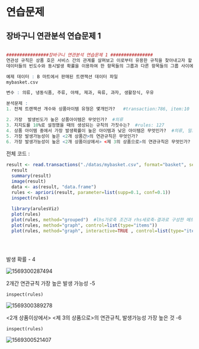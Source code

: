 # 연습문제



## 장바구니 연관분석 연습문제 1

```r

################장바구니 연관분석 연습문제 1 ################
연관성 규칙은 상품 호은 서비스 간의 관계를 살펴보고 이로부터 유용한 규칙을 찾아내고자 할 때 이용될 수 있는 기법이다.
데이터들의 빈도수와 동시발생 확률을 이용하여 한 항목들의 그룹과 다른 항목들의 그룹 사이에 강한 연관성이 있음을 밝혀주는 기법이다.

예제 데이터 : B 마트에서 판매된 트랜잭션 데이터 파일
mybasket.csv

변수 : 의류, 냉동식품, 주류, 야채, 제과, 육류, 과자, 생활장식, 우유

분석문제 :
1. 전체 트랜잭션 개수와 상품아이템 유형은 몇개인가?   #transaction:786, item:10

2. 가장  발생빈도가 높은 상품아이템은 무엇인가?  #의류
3. 지지도를 10%로 설정했을 때의 생성되는 규칙의 가짓수는?  #rules: 127
4. 상품 아이템 중에서 가장 발생확률이 높은 아이템과 낮은 아이템은 무엇인가?  #의류, 밀크
5. 가장 발생가능성이 높은 <2개 상품간>의 연관규칙은 무엇인가?
6. 가장 발생가능성이 높은 <2개 상품이상에서> <제 3의 상품으로>의 연관규칙은 무엇인가?
```





전체 코드 :

```r
result <- read.transactions("./datas/mybasket.csv", format="basket", sep=",")
  result
  summary(result)
  image(result)
  data <- as(result, "data.frame")
  rules <- apriori(result, parameter=list(supp=0.1, conf=0.1))
  inspect(rules)
  
  library(arulesViz)
  plot(rules)
  plot(rules, method="grouped")  #lhs가로축 조건과 rhs세로축-결과로 구성한 메트릭스 그래프
  plot(rules, method="graph", control=list(type="items"))
  plot(rules, method="graph", interactive=TRUE , control=list(type="items"))
  
  
  
```









발생 확률 - 4



![1569300287494](C:\Users\student\AppData\Roaming\Typora\typora-user-images\1569300287494.png)









2개간 연관규칙 가장 높은 발생 가능성 -5 



```
inspect(rules)
```





![1569300389278](C:\Users\student\AppData\Roaming\Typora\typora-user-images\1569300389278.png)





  <2개 상품이상에서> <제 3의 상품으로>의 연관규칙, 발생가능성 가장 높은 것  -6



```
inspect(rules)
```



![1569300521407](C:\Users\student\AppData\Roaming\Typora\typora-user-images\1569300521407.png)